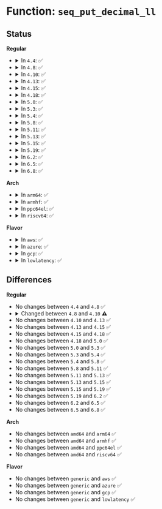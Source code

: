# Function: <code>seq_put_decimal_ll</code>

## Status
<b>Regular</b>
<ul>
<li>
<details>
<summary>In <code>4.4</code>: ✅</summary>

```c
void seq_put_decimal_ll(struct seq_file *m, char delimiter, long long int num);
```

**Collision:** Unique Global

**Inline:** No

**Transformation:** False

**Instances:**

```
In fs/seq_file.c (ffffffff81231310)
Location: fs/seq_file.c:710
Inline: False
Direct callers:
  - fs/proc/array.c:do_task_stat
  - fs/proc/array.c:do_task_stat
  - fs/proc/array.c:do_task_stat
  - fs/proc/array.c:do_task_stat
  - fs/proc/array.c:do_task_stat
  - fs/proc/array.c:do_task_stat
  - fs/proc/array.c:do_task_stat
  - fs/proc/array.c:do_task_stat
  - fs/proc/array.c:do_task_stat
  - fs/proc/array.c:do_task_stat
  - fs/proc/array.c:do_task_stat
  - fs/proc/array.c:do_task_stat
  - fs/proc/array.c:do_task_stat
  - fs/proc/array.c:do_task_stat
  - fs/proc/array.c:do_task_stat
```
**Symbols:**

```
ffffffff81231310-ffffffff8123135e: seq_put_decimal_ll (STB_GLOBAL)
```
</details>
</li>
<li>
<details>
<summary>In <code>4.8</code>: ✅</summary>

```c
void seq_put_decimal_ll(struct seq_file *m, char delimiter, long long int num);
```

**Collision:** Unique Global

**Inline:** No

**Transformation:** False

**Instances:**

```
In fs/seq_file.c (ffffffff81259620)
Location: fs/seq_file.c:713
Inline: False
Direct callers:
  - fs/proc/array.c:do_task_stat
  - fs/proc/array.c:do_task_stat
  - fs/proc/array.c:do_task_stat
  - fs/proc/array.c:do_task_stat
  - fs/proc/array.c:do_task_stat
  - fs/proc/array.c:do_task_stat
  - fs/proc/array.c:do_task_stat
  - fs/proc/array.c:do_task_stat
  - fs/proc/array.c:do_task_stat
  - fs/proc/array.c:do_task_stat
  - fs/proc/array.c:do_task_stat
  - fs/proc/array.c:do_task_stat
  - fs/proc/array.c:do_task_stat
  - fs/proc/array.c:do_task_stat
  - fs/proc/array.c:do_task_stat
```
**Symbols:**

```
ffffffff81259620-ffffffff81259676: seq_put_decimal_ll (STB_GLOBAL)
```
</details>
</li>
<li>
<details>
<summary>In <code>4.10</code>: ✅</summary>

```c
void seq_put_decimal_ll(struct seq_file *m, const char *delimiter, long long int num);
```

**Collision:** Unique Global

**Inline:** No

**Transformation:** False

**Instances:**

```
In fs/seq_file.c (ffffffff8126c960)
Location: fs/seq_file.c:728
Inline: False
Direct callers:
  - fs/proc/array.c:do_task_stat
  - fs/proc/array.c:do_task_stat
  - fs/proc/array.c:do_task_stat
  - fs/proc/array.c:do_task_stat
  - fs/proc/array.c:do_task_stat
  - fs/proc/array.c:do_task_stat
  - fs/proc/array.c:do_task_stat
  - fs/proc/array.c:do_task_stat
  - fs/proc/array.c:do_task_stat
  - fs/proc/array.c:do_task_stat
  - fs/proc/array.c:do_task_stat
  - fs/proc/array.c:do_task_stat
  - fs/proc/array.c:do_task_stat
  - fs/proc/array.c:do_task_stat
```
**Symbols:**

```
ffffffff8126c960-ffffffff8126ca41: seq_put_decimal_ll (STB_GLOBAL)
```
</details>
</li>
<li>
<details>
<summary>In <code>4.13</code>: ✅</summary>

```c
void seq_put_decimal_ll(struct seq_file *m, const char *delimiter, long long int num);
```

**Collision:** Unique Global

**Inline:** No

**Transformation:** False

**Instances:**

```
In fs/seq_file.c (ffffffff8127a520)
Location: fs/seq_file.c:714
Inline: False
Direct callers:
  - fs/proc/array.c:do_task_stat
  - fs/proc/array.c:do_task_stat
  - fs/proc/array.c:do_task_stat
  - fs/proc/array.c:do_task_stat
  - fs/proc/array.c:do_task_stat
  - fs/proc/array.c:do_task_stat
  - fs/proc/array.c:do_task_stat
  - fs/proc/array.c:do_task_stat
  - fs/proc/array.c:do_task_stat
  - fs/proc/array.c:do_task_stat
  - fs/proc/array.c:do_task_stat
  - fs/proc/array.c:do_task_stat
  - fs/proc/array.c:do_task_stat
  - fs/proc/array.c:do_task_stat
```
**Symbols:**

```
ffffffff8127a520-ffffffff8127a5ff: seq_put_decimal_ll (STB_GLOBAL)
```
</details>
</li>
<li>
<details>
<summary>In <code>4.15</code>: ✅</summary>

```c
void seq_put_decimal_ll(struct seq_file *m, const char *delimiter, long long int num);
```

**Collision:** Unique Global

**Inline:** No

**Transformation:** False

**Instances:**

```
In fs/seq_file.c (ffffffff8129cfa0)
Location: fs/seq_file.c:718
Inline: False
Direct callers:
  - fs/proc/array.c:do_task_stat
  - fs/proc/array.c:do_task_stat
  - fs/proc/array.c:do_task_stat
  - fs/proc/array.c:do_task_stat
  - fs/proc/array.c:do_task_stat
  - fs/proc/array.c:do_task_stat
  - fs/proc/array.c:do_task_stat
  - fs/proc/array.c:do_task_stat
  - fs/proc/array.c:do_task_stat
  - fs/proc/array.c:do_task_stat
  - fs/proc/array.c:do_task_stat
  - fs/proc/array.c:do_task_stat
  - fs/proc/array.c:do_task_stat
  - fs/proc/array.c:do_task_stat
```
**Symbols:**

```
ffffffff8129cfa0-ffffffff8129d07f: seq_put_decimal_ll (STB_GLOBAL)
```
</details>
</li>
<li>
<details>
<summary>In <code>4.18</code>: ✅</summary>

```c
void seq_put_decimal_ll(struct seq_file *m, const char *delimiter, long long int num);
```

**Collision:** Unique Global

**Inline:** No

**Transformation:** False

**Instances:**

```
In fs/seq_file.c (ffffffff812c31d0)
Location: fs/seq_file.c:776
Inline: False
Direct callers:
  - fs/proc/array.c:do_task_stat
  - fs/proc/array.c:do_task_stat
  - fs/proc/array.c:do_task_stat
  - fs/proc/array.c:do_task_stat
  - fs/proc/array.c:do_task_stat
  - fs/proc/array.c:do_task_stat
  - fs/proc/array.c:do_task_stat
  - fs/proc/array.c:do_task_stat
  - fs/proc/array.c:do_task_stat
  - fs/proc/array.c:do_task_stat
  - fs/proc/array.c:do_task_stat
  - fs/proc/array.c:do_task_stat
  - fs/proc/array.c:do_task_stat
  - fs/proc/array.c:do_task_stat
```
**Symbols:**

```
ffffffff812c31d0-ffffffff812c32b8: seq_put_decimal_ll (STB_GLOBAL)
```
</details>
</li>
<li>
<details>
<summary>In <code>5.0</code>: ✅</summary>

```c
void seq_put_decimal_ll(struct seq_file *m, const char *delimiter, long long int num);
```

**Collision:** Unique Global

**Inline:** No

**Transformation:** False

**Instances:**

```
In fs/seq_file.c (ffffffff812d8140)
Location: fs/seq_file.c:764
Inline: False
Direct callers:
  - fs/proc/array.c:do_task_stat
  - fs/proc/array.c:do_task_stat
  - fs/proc/array.c:do_task_stat
  - fs/proc/array.c:do_task_stat
  - fs/proc/array.c:do_task_stat
  - fs/proc/array.c:do_task_stat
  - fs/proc/array.c:do_task_stat
  - fs/proc/array.c:do_task_stat
  - fs/proc/array.c:do_task_stat
  - fs/proc/array.c:do_task_stat
  - fs/proc/array.c:do_task_stat
  - fs/proc/array.c:do_task_stat
  - fs/proc/array.c:do_task_stat
  - fs/proc/array.c:do_task_stat
```
**Symbols:**

```
ffffffff812d8140-ffffffff812d8228: seq_put_decimal_ll (STB_GLOBAL)
```
</details>
</li>
<li>
<details>
<summary>In <code>5.3</code>: ✅</summary>

```c
void seq_put_decimal_ll(struct seq_file *m, const char *delimiter, long long int num);
```

**Collision:** Unique Global

**Inline:** No

**Transformation:** False

**Instances:**

```
In fs/seq_file.c (ffffffff812f6650)
Location: fs/seq_file.c:776
Inline: False
Direct callers:
  - arch/x86/kernel/fpu/xstate.c:proc_pid_arch_status
  - fs/proc/array.c:do_task_stat
  - fs/proc/array.c:do_task_stat
  - fs/proc/array.c:do_task_stat
  - fs/proc/array.c:do_task_stat
  - fs/proc/array.c:do_task_stat
  - fs/proc/array.c:do_task_stat
  - fs/proc/array.c:do_task_stat
  - fs/proc/array.c:do_task_stat
  - fs/proc/array.c:do_task_stat
  - fs/proc/array.c:do_task_stat
  - fs/proc/array.c:do_task_stat
  - fs/proc/array.c:do_task_stat
  - fs/proc/array.c:do_task_stat
  - fs/proc/array.c:do_task_stat
```
**Symbols:**

```
ffffffff812f6650-ffffffff812f6738: seq_put_decimal_ll (STB_GLOBAL)
```
</details>
</li>
<li>
<details>
<summary>In <code>5.4</code>: ✅</summary>

```c
void seq_put_decimal_ll(struct seq_file *m, const char *delimiter, long long int num);
```

**Collision:** Unique Global

**Inline:** No

**Transformation:** False

**Instances:**

```
In fs/seq_file.c (ffffffff81308220)
Location: fs/seq_file.c:776
Inline: False
Direct callers:
  - arch/x86/kernel/fpu/xstate.c:proc_pid_arch_status
  - fs/proc/array.c:do_task_stat
  - fs/proc/array.c:do_task_stat
  - fs/proc/array.c:do_task_stat
  - fs/proc/array.c:do_task_stat
  - fs/proc/array.c:do_task_stat
  - fs/proc/array.c:do_task_stat
  - fs/proc/array.c:do_task_stat
  - fs/proc/array.c:do_task_stat
  - fs/proc/array.c:do_task_stat
  - fs/proc/array.c:do_task_stat
  - fs/proc/array.c:do_task_stat
  - fs/proc/array.c:do_task_stat
  - fs/proc/array.c:do_task_stat
  - fs/proc/array.c:do_task_stat
```
**Symbols:**

```
ffffffff81308220-ffffffff81308308: seq_put_decimal_ll (STB_GLOBAL)
```
</details>
</li>
<li>
<details>
<summary>In <code>5.8</code>: ✅</summary>

```c
void seq_put_decimal_ll(struct seq_file *m, const char *delimiter, long long int num);
```

**Collision:** Unique Global

**Inline:** No

**Transformation:** False

**Instances:**

```
In fs/seq_file.c (ffffffff81341600)
Location: fs/seq_file.c:752
Inline: False
Direct callers:
  - arch/x86/kernel/fpu/xstate.c:proc_pid_arch_status
  - kernel/fork.c:pidfd_show_fdinfo
  - kernel/fork.c:pidfd_show_fdinfo
  - kernel/fork.c:pidfd_show_fdinfo
  - kernel/fork.c:pidfd_show_fdinfo
  - kernel/fork.c:pidfd_show_fdinfo
  - fs/proc/array.c:do_task_stat
  - fs/proc/array.c:do_task_stat
  - fs/proc/array.c:do_task_stat
  - fs/proc/array.c:do_task_stat
  - fs/proc/array.c:do_task_stat
  - fs/proc/array.c:do_task_stat
  - fs/proc/array.c:do_task_stat
  - fs/proc/array.c:do_task_stat
  - fs/proc/array.c:do_task_stat
  - fs/proc/array.c:do_task_stat
  - fs/proc/array.c:do_task_stat
  - fs/proc/array.c:do_task_stat
  - fs/proc/array.c:do_task_stat
  - fs/proc/array.c:do_task_stat
```
**Symbols:**

```
ffffffff81341600-ffffffff813416e5: seq_put_decimal_ll (STB_GLOBAL)
```
</details>
</li>
<li>
<details>
<summary>In <code>5.11</code>: ✅</summary>

```c
void seq_put_decimal_ll(struct seq_file *m, const char *delimiter, long long int num);
```

**Collision:** Unique Global

**Inline:** No

**Transformation:** False

**Instances:**

```
In fs/seq_file.c (ffffffff8134d670)
Location: fs/seq_file.c:768
Inline: False
Direct callers:
  - arch/x86/kernel/fpu/xstate.c:proc_pid_arch_status
  - kernel/fork.c:pidfd_show_fdinfo
  - kernel/fork.c:pidfd_show_fdinfo
  - kernel/fork.c:pidfd_show_fdinfo
  - kernel/fork.c:pidfd_show_fdinfo
  - kernel/fork.c:pidfd_show_fdinfo
  - fs/proc/array.c:do_task_stat
  - fs/proc/array.c:do_task_stat
  - fs/proc/array.c:do_task_stat
  - fs/proc/array.c:do_task_stat
  - fs/proc/array.c:do_task_stat
  - fs/proc/array.c:do_task_stat
  - fs/proc/array.c:do_task_stat
  - fs/proc/array.c:do_task_stat
  - fs/proc/array.c:do_task_stat
  - fs/proc/array.c:do_task_stat
  - fs/proc/array.c:do_task_stat
  - fs/proc/array.c:do_task_stat
  - fs/proc/array.c:do_task_stat
  - fs/proc/array.c:do_task_stat
```
**Symbols:**

```
ffffffff8134d670-ffffffff8134d753: seq_put_decimal_ll (STB_GLOBAL)
```
</details>
</li>
<li>
<details>
<summary>In <code>5.13</code>: ✅</summary>

```c
void seq_put_decimal_ll(struct seq_file *m, const char *delimiter, long long int num);
```

**Collision:** Unique Global

**Inline:** No

**Transformation:** False

**Instances:**

```
In fs/seq_file.c (ffffffff81354220)
Location: fs/seq_file.c:790
Inline: False
Direct callers:
  - arch/x86/kernel/fpu/xstate.c:proc_pid_arch_status
  - kernel/fork.c:pidfd_show_fdinfo
  - kernel/fork.c:pidfd_show_fdinfo
  - kernel/fork.c:pidfd_show_fdinfo
  - kernel/fork.c:pidfd_show_fdinfo
  - kernel/fork.c:pidfd_show_fdinfo
  - fs/proc/array.c:do_task_stat
  - fs/proc/array.c:do_task_stat
  - fs/proc/array.c:do_task_stat
  - fs/proc/array.c:do_task_stat
  - fs/proc/array.c:do_task_stat
  - fs/proc/array.c:do_task_stat
  - fs/proc/array.c:do_task_stat
  - fs/proc/array.c:do_task_stat
  - fs/proc/array.c:do_task_stat
  - fs/proc/array.c:do_task_stat
  - fs/proc/array.c:do_task_stat
  - fs/proc/array.c:do_task_stat
  - fs/proc/array.c:do_task_stat
  - fs/proc/array.c:do_task_stat
```
**Symbols:**

```
ffffffff81354220-ffffffff813542f6: seq_put_decimal_ll (STB_GLOBAL)
```
</details>
</li>
<li>
<details>
<summary>In <code>5.15</code>: ✅</summary>

```c
void seq_put_decimal_ll(struct seq_file *m, const char *delimiter, long long int num);
```

**Collision:** Unique Global

**Inline:** No

**Transformation:** False

**Instances:**

```
In fs/seq_file.c (ffffffff813a2650)
Location: fs/seq_file.c:799
Inline: False
Direct callers:
  - arch/x86/kernel/fpu/xstate.c:proc_pid_arch_status
  - kernel/fork.c:pidfd_show_fdinfo
  - kernel/fork.c:pidfd_show_fdinfo
  - kernel/fork.c:pidfd_show_fdinfo
  - kernel/fork.c:pidfd_show_fdinfo
  - kernel/fork.c:pidfd_show_fdinfo
  - fs/proc/array.c:do_task_stat
  - fs/proc/array.c:do_task_stat
  - fs/proc/array.c:do_task_stat
  - fs/proc/array.c:do_task_stat
  - fs/proc/array.c:do_task_stat
  - fs/proc/array.c:do_task_stat
  - fs/proc/array.c:do_task_stat
  - fs/proc/array.c:do_task_stat
  - fs/proc/array.c:do_task_stat
  - fs/proc/array.c:do_task_stat
  - fs/proc/array.c:do_task_stat
  - fs/proc/array.c:do_task_stat
  - fs/proc/array.c:do_task_stat
  - fs/proc/array.c:do_task_stat
```
**Symbols:**

```
ffffffff813a2650-ffffffff813a2726: seq_put_decimal_ll (STB_GLOBAL)
```
</details>
</li>
<li>
<details>
<summary>In <code>5.19</code>: ✅</summary>

```c
void seq_put_decimal_ll(struct seq_file *m, const char *delimiter, long long int num);
```

**Collision:** Unique Global

**Inline:** No

**Transformation:** False

**Instances:**

```
In fs/seq_file.c (ffffffff81426260)
Location: fs/seq_file.c:783
Inline: False
Direct callers:
  - arch/x86/kernel/fpu/xstate.c:proc_pid_arch_status
  - kernel/fork.c:pidfd_show_fdinfo
  - kernel/fork.c:pidfd_show_fdinfo
  - kernel/fork.c:pidfd_show_fdinfo
  - kernel/fork.c:pidfd_show_fdinfo
  - kernel/fork.c:pidfd_show_fdinfo
  - fs/proc/array.c:do_task_stat
  - fs/proc/array.c:do_task_stat
  - fs/proc/array.c:do_task_stat
  - fs/proc/array.c:do_task_stat
  - fs/proc/array.c:do_task_stat
  - fs/proc/array.c:do_task_stat
  - fs/proc/array.c:do_task_stat
  - fs/proc/array.c:do_task_stat
  - fs/proc/array.c:do_task_stat
  - fs/proc/array.c:do_task_stat
  - fs/proc/array.c:do_task_stat
  - fs/proc/array.c:do_task_stat
  - fs/proc/array.c:do_task_stat
  - fs/proc/array.c:do_task_stat
```
**Symbols:**

```
ffffffff81426260-ffffffff81426363: seq_put_decimal_ll (STB_GLOBAL)
```
</details>
</li>
<li>
<details>
<summary>In <code>6.2</code>: ✅</summary>

```c
void seq_put_decimal_ll(struct seq_file *m, const char *delimiter, long long int num);
```

**Collision:** Unique Global

**Inline:** No

**Transformation:** False

**Instances:**

```
In fs/seq_file.c (ffffffff814b2bf0)
Location: fs/seq_file.c:783
Inline: False
Direct callers:
  - arch/x86/kernel/fpu/xstate.c:proc_pid_arch_status
  - kernel/fork.c:pidfd_show_fdinfo
  - kernel/fork.c:pidfd_show_fdinfo
  - kernel/fork.c:pidfd_show_fdinfo
  - kernel/fork.c:pidfd_show_fdinfo
  - kernel/fork.c:pidfd_show_fdinfo
  - fs/proc/array.c:do_task_stat
  - fs/proc/array.c:do_task_stat
  - fs/proc/array.c:do_task_stat
  - fs/proc/array.c:do_task_stat
  - fs/proc/array.c:do_task_stat
  - fs/proc/array.c:do_task_stat
  - fs/proc/array.c:do_task_stat
  - fs/proc/array.c:do_task_stat
  - fs/proc/array.c:do_task_stat
  - fs/proc/array.c:do_task_stat
  - fs/proc/array.c:do_task_stat
  - fs/proc/array.c:do_task_stat
  - fs/proc/array.c:do_task_stat
  - fs/proc/array.c:do_task_stat
```
**Symbols:**

```
ffffffff814b2bf0-ffffffff814b2cf3: seq_put_decimal_ll (STB_GLOBAL)
```
</details>
</li>
<li>
<details>
<summary>In <code>6.5</code>: ✅</summary>

```c
void seq_put_decimal_ll(struct seq_file *m, const char *delimiter, long long int num);
```

**Collision:** Unique Global

**Inline:** No

**Transformation:** False

**Instances:**

```
In fs/seq_file.c (ffffffff814e7c40)
Location: fs/seq_file.c:783
Inline: False
Direct callers:
  - arch/x86/kernel/fpu/xstate.c:proc_pid_arch_status
  - kernel/fork.c:pidfd_show_fdinfo
  - kernel/fork.c:pidfd_show_fdinfo
  - kernel/fork.c:pidfd_show_fdinfo
  - kernel/fork.c:pidfd_show_fdinfo
  - kernel/fork.c:pidfd_show_fdinfo
  - fs/proc/array.c:do_task_stat
  - fs/proc/array.c:do_task_stat
  - fs/proc/array.c:do_task_stat
  - fs/proc/array.c:do_task_stat
  - fs/proc/array.c:do_task_stat
  - fs/proc/array.c:do_task_stat
  - fs/proc/array.c:do_task_stat
  - fs/proc/array.c:do_task_stat
  - fs/proc/array.c:do_task_stat
  - fs/proc/array.c:do_task_stat
  - fs/proc/array.c:do_task_stat
  - fs/proc/array.c:do_task_stat
  - fs/proc/array.c:do_task_stat
  - fs/proc/array.c:do_task_stat
```
**Symbols:**

```
ffffffff814e7c40-ffffffff814e7d43: seq_put_decimal_ll (STB_GLOBAL)
```
</details>
</li>
<li>
<details>
<summary>In <code>6.8</code>: ✅</summary>

```c
void seq_put_decimal_ll(struct seq_file *m, const char *delimiter, long long int num);
```

**Collision:** Unique Global

**Inline:** No

**Transformation:** False

**Instances:**

```
In fs/seq_file.c (ffffffff8151bad0)
Location: fs/seq_file.c:783
Inline: False
Direct callers:
  - arch/x86/kernel/fpu/xstate.c:proc_pid_arch_status
  - kernel/fork.c:pidfd_show_fdinfo
  - kernel/fork.c:pidfd_show_fdinfo
  - kernel/fork.c:pidfd_show_fdinfo
  - kernel/fork.c:pidfd_show_fdinfo
  - kernel/fork.c:pidfd_show_fdinfo
  - fs/proc/array.c:do_task_stat
  - fs/proc/array.c:do_task_stat
  - fs/proc/array.c:do_task_stat
  - fs/proc/array.c:do_task_stat
  - fs/proc/array.c:do_task_stat
  - fs/proc/array.c:do_task_stat
  - fs/proc/array.c:do_task_stat
  - fs/proc/array.c:do_task_stat
  - fs/proc/array.c:do_task_stat
  - fs/proc/array.c:do_task_stat
  - fs/proc/array.c:do_task_stat
  - fs/proc/array.c:do_task_stat
  - fs/proc/array.c:do_task_stat
  - fs/proc/array.c:do_task_stat
```
**Symbols:**

```
ffffffff8151bad0-ffffffff8151bbd3: seq_put_decimal_ll (STB_GLOBAL)
```
</details>
</li>
</ul>
<b>Arch</b>
<ul>
<li>
<details>
<summary>In <code>arm64</code>: ✅</summary>

```c
void seq_put_decimal_ll(struct seq_file *m, const char *delimiter, long long int num);
```

**Collision:** Unique Global

**Inline:** No

**Transformation:** False

**Instances:**

```
In fs/seq_file.c (ffff8000103bbe08)
Location: fs/seq_file.c:776
Inline: False
Direct callers:
  - fs/proc/array.c:do_task_stat
  - fs/proc/array.c:do_task_stat
  - fs/proc/array.c:do_task_stat
  - fs/proc/array.c:do_task_stat
  - fs/proc/array.c:do_task_stat
  - fs/proc/array.c:do_task_stat
  - fs/proc/array.c:do_task_stat
  - fs/proc/array.c:do_task_stat
  - fs/proc/array.c:do_task_stat
  - fs/proc/array.c:do_task_stat
  - fs/proc/array.c:do_task_stat
  - fs/proc/array.c:do_task_stat
  - fs/proc/array.c:do_task_stat
  - fs/proc/array.c:do_task_stat
```
**Symbols:**

```
ffff8000103bbe08-ffff8000103bbf3c: seq_put_decimal_ll (STB_GLOBAL)
```
</details>
</li>
<li>
<details>
<summary>In <code>armhf</code>: ✅</summary>

```c
void seq_put_decimal_ll(struct seq_file *m, const char *delimiter, long long int num);
```

**Collision:** Unique Global

**Inline:** No

**Transformation:** False

**Instances:**

```
In fs/seq_file.c (c059950c)
Location: fs/seq_file.c:776
Inline: False
Direct callers:
  - fs/proc/array.c:do_task_stat
  - fs/proc/array.c:do_task_stat
  - fs/proc/array.c:do_task_stat
  - fs/proc/array.c:do_task_stat
  - fs/proc/array.c:do_task_stat
  - fs/proc/array.c:do_task_stat
  - fs/proc/array.c:do_task_stat
  - fs/proc/array.c:do_task_stat
  - fs/proc/array.c:do_task_stat
  - fs/proc/array.c:do_task_stat
  - fs/proc/array.c:do_task_stat
  - fs/proc/array.c:do_task_stat
  - fs/proc/array.c:do_task_stat
  - fs/proc/array.c:do_task_stat
```
**Symbols:**

```
c059950c-c0599644: seq_put_decimal_ll (STB_GLOBAL)
```
</details>
</li>
<li>
<details>
<summary>In <code>ppc64el</code>: ✅</summary>

```c
void seq_put_decimal_ll(struct seq_file *m, const char *delimiter, long long int num);
```

**Collision:** Unique Global

**Inline:** No

**Transformation:** False

**Instances:**

```
In fs/seq_file.c (c0000000004b93d0)
Location: fs/seq_file.c:776
Inline: False
Direct callers:
  - fs/proc/array.c:do_task_stat
  - fs/proc/array.c:do_task_stat
  - fs/proc/array.c:do_task_stat
  - fs/proc/array.c:do_task_stat
  - fs/proc/array.c:do_task_stat
  - fs/proc/array.c:do_task_stat
  - fs/proc/array.c:do_task_stat
  - fs/proc/array.c:do_task_stat
  - fs/proc/array.c:do_task_stat
  - fs/proc/array.c:do_task_stat
  - fs/proc/array.c:do_task_stat
  - fs/proc/array.c:do_task_stat
  - fs/proc/array.c:do_task_stat
  - fs/proc/array.c:do_task_stat
```
**Symbols:**

```
c0000000004b93d0-c0000000004b9538: seq_put_decimal_ll (STB_GLOBAL)
```
</details>
</li>
<li>
<details>
<summary>In <code>riscv64</code>: ✅</summary>

```c
void seq_put_decimal_ll(struct seq_file *m, const char *delimiter, long long int num);
```

**Collision:** Unique Global

**Inline:** No

**Transformation:** False

**Instances:**

```
In fs/seq_file.c (ffffffe00027d7f6)
Location: fs/seq_file.c:776
Inline: False
Direct callers:
  - fs/proc/array.c:do_task_stat
  - fs/proc/array.c:do_task_stat
  - fs/proc/array.c:do_task_stat
  - fs/proc/array.c:do_task_stat
  - fs/proc/array.c:do_task_stat
  - fs/proc/array.c:do_task_stat
  - fs/proc/array.c:do_task_stat
  - fs/proc/array.c:do_task_stat
  - fs/proc/array.c:do_task_stat
  - fs/proc/array.c:do_task_stat
  - fs/proc/array.c:do_task_stat
  - fs/proc/array.c:do_task_stat
  - fs/proc/array.c:do_task_stat
  - fs/proc/array.c:do_task_stat
```
**Symbols:**

```
ffffffe00027d7f6-ffffffe00027d8d6: seq_put_decimal_ll (STB_GLOBAL)
```
</details>
</li>
</ul>
<b>Flavor</b>
<ul>
<li>
<details>
<summary>In <code>aws</code>: ✅</summary>

```c
void seq_put_decimal_ll(struct seq_file *m, const char *delimiter, long long int num);
```

**Collision:** Unique Global

**Inline:** No

**Transformation:** False

**Instances:**

```
In fs/seq_file.c (ffffffff81300800)
Location: fs/seq_file.c:776
Inline: False
Direct callers:
  - arch/x86/kernel/fpu/xstate.c:proc_pid_arch_status
  - fs/proc/array.c:do_task_stat
  - fs/proc/array.c:do_task_stat
  - fs/proc/array.c:do_task_stat
  - fs/proc/array.c:do_task_stat
  - fs/proc/array.c:do_task_stat
  - fs/proc/array.c:do_task_stat
  - fs/proc/array.c:do_task_stat
  - fs/proc/array.c:do_task_stat
  - fs/proc/array.c:do_task_stat
  - fs/proc/array.c:do_task_stat
  - fs/proc/array.c:do_task_stat
  - fs/proc/array.c:do_task_stat
  - fs/proc/array.c:do_task_stat
  - fs/proc/array.c:do_task_stat
```
**Symbols:**

```
ffffffff81300800-ffffffff813008e8: seq_put_decimal_ll (STB_GLOBAL)
```
</details>
</li>
<li>
<details>
<summary>In <code>azure</code>: ✅</summary>

```c
void seq_put_decimal_ll(struct seq_file *m, const char *delimiter, long long int num);
```

**Collision:** Unique Global

**Inline:** No

**Transformation:** False

**Instances:**

```
In fs/seq_file.c (ffffffff812f1420)
Location: fs/seq_file.c:776
Inline: False
Direct callers:
  - arch/x86/kernel/fpu/xstate.c:proc_pid_arch_status
  - fs/proc/array.c:do_task_stat
  - fs/proc/array.c:do_task_stat
  - fs/proc/array.c:do_task_stat
  - fs/proc/array.c:do_task_stat
  - fs/proc/array.c:do_task_stat
  - fs/proc/array.c:do_task_stat
  - fs/proc/array.c:do_task_stat
  - fs/proc/array.c:do_task_stat
  - fs/proc/array.c:do_task_stat
  - fs/proc/array.c:do_task_stat
  - fs/proc/array.c:do_task_stat
  - fs/proc/array.c:do_task_stat
  - fs/proc/array.c:do_task_stat
  - fs/proc/array.c:do_task_stat
```
**Symbols:**

```
ffffffff812f1420-ffffffff812f1508: seq_put_decimal_ll (STB_GLOBAL)
```
</details>
</li>
<li>
<details>
<summary>In <code>gcp</code>: ✅</summary>

```c
void seq_put_decimal_ll(struct seq_file *m, const char *delimiter, long long int num);
```

**Collision:** Unique Global

**Inline:** No

**Transformation:** False

**Instances:**

```
In fs/seq_file.c (ffffffff812fe5f0)
Location: fs/seq_file.c:776
Inline: False
Direct callers:
  - arch/x86/kernel/fpu/xstate.c:proc_pid_arch_status
  - fs/proc/array.c:do_task_stat
  - fs/proc/array.c:do_task_stat
  - fs/proc/array.c:do_task_stat
  - fs/proc/array.c:do_task_stat
  - fs/proc/array.c:do_task_stat
  - fs/proc/array.c:do_task_stat
  - fs/proc/array.c:do_task_stat
  - fs/proc/array.c:do_task_stat
  - fs/proc/array.c:do_task_stat
  - fs/proc/array.c:do_task_stat
  - fs/proc/array.c:do_task_stat
  - fs/proc/array.c:do_task_stat
  - fs/proc/array.c:do_task_stat
  - fs/proc/array.c:do_task_stat
```
**Symbols:**

```
ffffffff812fe5f0-ffffffff812fe6d8: seq_put_decimal_ll (STB_GLOBAL)
```
</details>
</li>
<li>
<details>
<summary>In <code>lowlatency</code>: ✅</summary>

```c
void seq_put_decimal_ll(struct seq_file *m, const char *delimiter, long long int num);
```

**Collision:** Unique Global

**Inline:** No

**Transformation:** False

**Instances:**

```
In fs/seq_file.c (ffffffff8130f930)
Location: fs/seq_file.c:776
Inline: False
Direct callers:
  - arch/x86/kernel/fpu/xstate.c:proc_pid_arch_status
  - fs/proc/array.c:do_task_stat
  - fs/proc/array.c:do_task_stat
  - fs/proc/array.c:do_task_stat
  - fs/proc/array.c:do_task_stat
  - fs/proc/array.c:do_task_stat
  - fs/proc/array.c:do_task_stat
  - fs/proc/array.c:do_task_stat
  - fs/proc/array.c:do_task_stat
  - fs/proc/array.c:do_task_stat
  - fs/proc/array.c:do_task_stat
  - fs/proc/array.c:do_task_stat
  - fs/proc/array.c:do_task_stat
  - fs/proc/array.c:do_task_stat
  - fs/proc/array.c:do_task_stat
```
**Symbols:**

```
ffffffff8130f930-ffffffff8130fa18: seq_put_decimal_ll (STB_GLOBAL)
```
</details>
</li>
</ul>

## Differences
<b>Regular</b>
<ul>
<li>
No changes between <code>4.4</code> and <code>4.8</code> ✅
</li>
<li>
<details>
<summary>Changed between <code>4.8</code> and <code>4.10</code> ⚠️</summary>
<ul>
<li>
<b>Param type changed. </b>
<code>char delimiter</code> ➡️ <code>const char *delimiter</code>
</li>
</ul>
</details>
</li>
<li>
No changes between <code>4.10</code> and <code>4.13</code> ✅
</li>
<li>
No changes between <code>4.13</code> and <code>4.15</code> ✅
</li>
<li>
No changes between <code>4.15</code> and <code>4.18</code> ✅
</li>
<li>
No changes between <code>4.18</code> and <code>5.0</code> ✅
</li>
<li>
No changes between <code>5.0</code> and <code>5.3</code> ✅
</li>
<li>
No changes between <code>5.3</code> and <code>5.4</code> ✅
</li>
<li>
No changes between <code>5.4</code> and <code>5.8</code> ✅
</li>
<li>
No changes between <code>5.8</code> and <code>5.11</code> ✅
</li>
<li>
No changes between <code>5.11</code> and <code>5.13</code> ✅
</li>
<li>
No changes between <code>5.13</code> and <code>5.15</code> ✅
</li>
<li>
No changes between <code>5.15</code> and <code>5.19</code> ✅
</li>
<li>
No changes between <code>5.19</code> and <code>6.2</code> ✅
</li>
<li>
No changes between <code>6.2</code> and <code>6.5</code> ✅
</li>
<li>
No changes between <code>6.5</code> and <code>6.8</code> ✅
</li>
</ul>
<b>Arch</b>
<ul>
<li>
No changes between <code>amd64</code> and <code>arm64</code> ✅
</li>
<li>
No changes between <code>amd64</code> and <code>armhf</code> ✅
</li>
<li>
No changes between <code>amd64</code> and <code>ppc64el</code> ✅
</li>
<li>
No changes between <code>amd64</code> and <code>riscv64</code> ✅
</li>
</ul>
<b>Flavor</b>
<ul>
<li>
No changes between <code>generic</code> and <code>aws</code> ✅
</li>
<li>
No changes between <code>generic</code> and <code>azure</code> ✅
</li>
<li>
No changes between <code>generic</code> and <code>gcp</code> ✅
</li>
<li>
No changes between <code>generic</code> and <code>lowlatency</code> ✅
</li>
</ul>
